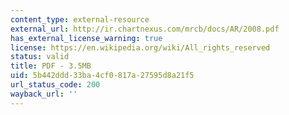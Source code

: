 ```yaml
---
content_type: external-resource
external_url: http://ir.chartnexus.com/mrcb/docs/AR/2008.pdf
has_external_license_warning: true
license: https://en.wikipedia.org/wiki/All_rights_reserved
status: valid
title: PDF - 3.5MB
uid: 5b442ddd-33ba-4cf0-817a-27595d8a21f5
url_status_code: 200
wayback_url: ''
---
```

